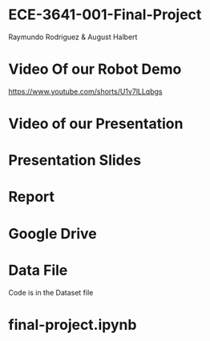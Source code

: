 # ECE-3641-001-Final-Project
Raymundo Rodriguez & August Halbert

# Video Of our Robot Demo
https://www.youtube.com/shorts/U1v7lLLqbgs 

# Video of our Presentation


# Presentation Slides


# Report


# Google Drive


# Data File
Code is in the Dataset file

# final-project.ipynb
